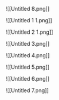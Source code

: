 ![[Untitled 8.png]]

![[Untitled 1 1.png]]

![[Untitled 2 1.png]]

![[Untitled 3.png]]

![[Untitled 4.png]]

![[Untitled 5.png]]

![[Untitled 6.png]]

![[Untitled 7.png]]
